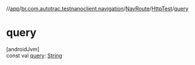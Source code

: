 //[app](../../../../index.md)/[br.com.autotrac.testnanoclient.navigation](../../index.md)/[NavRoute](../index.md)/[HttpTest](index.md)/[query](query.md)

# query

[androidJvm]\
const val [query](query.md): [String](https://kotlinlang.org/api/latest/jvm/stdlib/kotlin/-string/index.html)
